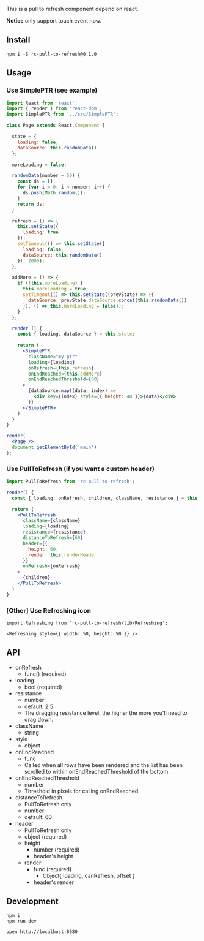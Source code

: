 This is a pull to refresh component depend on react.

**Notice** only support touch event now.

## Install

```
npm i -S rc-pull-to-refresh@0.1.0
```

## Usage

### Use SimplePTR (see example)

```jsx
import React from 'react';
import { render } from 'react-dom';
import SimplePTR from '../src/SimplePTR';

class Page extends React.Component {

  state = {
    loading: false,
    dataSource: this.randomData()
  };

  moreLoading = false;

  randomData(number = 50) {
    const ds = [];
    for (var i = 0; i < number; i++) {
      ds.push(Math.random());
    }
    return ds;
  }

  refresh = () => {
    this.setState({
      loading: true
    });
    setTimeout(() => this.setState({
      loading: false,
      dataSource: this.randomData()
    }), 2000);
  };

  addMore = () => {
    if (!this.moreLoading) {
      this.moreLoading = true;
      setTimeout(() => this.setState((prevState) => ({
        dataSource: prevState.dataSource.concat(this.randomData())
      }), () => this.moreLoading = false));
    }
  };

  render () {
    const { loading, dataSource } = this.state;

    return (
      <SimplePTR
        className="my-ptr"
        loading={loading}
        onRefresh={this.refresh}
        onEndReached={this.addMore}
        onEndReachedThreshold={60}
      >
        {dataSource.map((data, index) =>
          <div key={index} style={{ height: 48 }}>{data}</div>
        )}
      </SimplePTR>
    )
  }
}

render(
  <Page />,
  document.getElementById('main')
);
```

### Use PullToRefresh (if you want a custom header)

```jsx
import PullToRefresh from 'rc-pull-to-refresh';

render() {
  const { loading, onRefresh, children, className, resistance } = this.props

  return (
    <PullToRefresh
      className={className}
      loading={loading}
      resistance={resistance}
      distanceToRefresh={60}
      header={{
        height: 60,
        render: this.renderHeader
      }}
      onRefresh={onRefresh}
    >
      {children}
    </PullToRefresh>
  )
}
```

### [Other] Use Refreshing icon

```
import Refreshing from 'rc-pull-to-refresh/lib/Refreshing';

<Refreshing style={{ width: 50, height: 50 }} />
```

## API

- onRefresh
    - func() (required)
- loading
    - bool (required)
- resistance
    - number
    - default: 2.5
    - The dragging resistance level, the higher the more you'll need to drag down.
- className
    - string
- style
    - object
- onEndReached
    - func
    - Called when all rows have been rendered and the list has been scrolled to within onEndReachedThreshold of the bottom.
- onEndReachedThreshold
    - number
    - Threshold in pixels for calling onEndReached.
- distanceToRefresh
    - PullToRefresh only
    - number
    - default: 60
- header
    - PullToRefresh only
    - object (required)
    - height
        - number (required)
        - header's height
    - render
        - func (required)
            - Object{ loading, canRefresh, offset }
        - header's render

## Development

```
npm i
npm run dev

open http://localhost:8080
```